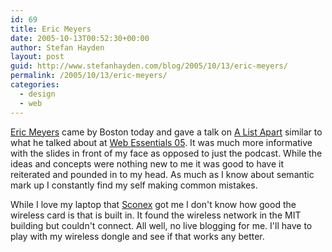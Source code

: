 ```yaml
---
id: 69
title: Eric Meyers
date: 2005-10-13T00:52:30+00:00
author: Stefan Hayden
layout: post
guid: http://www.stefanhayden.com/blog/2005/10/13/eric-meyers/
permalink: /2005/10/13/eric-meyers/
categories:
  - design
  - web
---
```

<a href="http://www.meyerweb.com/">Eric Meyers</a> came by Boston today and gave a talk on <a href="http://www.alistapart.com/">A List Apart</a> similar to what he talked about at <a href="http://odeo.com/audio/270417/view">Web Essentials 05</a>. It was much more informative with the slides in front of my face as opposed to just the podcast. While the ideas and concepts were nothing new to me it was good to have it reiterated and pounded in to my head. As much as I know about semantic mark up I constantly find my self making common mistakes.

While I love my laptop that <a href="http://www.sconex.com">Sconex</a> got me I don't know how good the wireless card is that is built in. It found the wireless network in the MIT building but couldn't connect. All well, no live blogging for me. I'll have to play with my wireless dongle and see if that works any better.
